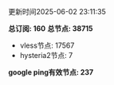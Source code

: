 更新时间2025-06-02 23:11:35

**总订阅: 160**
**总节点: 38715**
- vless节点: 17567
- hysteria2节点: 7

**google ping有效节点: 237**
